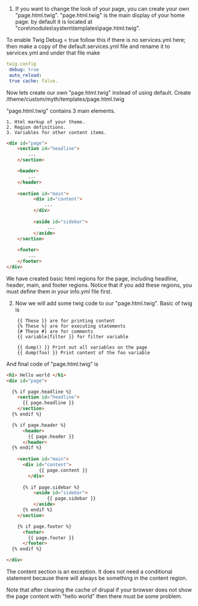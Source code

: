 1. If you want to change the look of your page, you can create your own "page.html.twig". "page.html.twig" is the main display of your home page. by default it is located at "core\modules\system\templates\page.html.twig".

To enable Twig Debug = true follow this if there is no services.yml here; then make a copy of the default.services.yml file and rename it to services.yml and under that file make 
```yml
twig.config 
 debug: true 
 auto_reload: 
 true cache: false.
```
Now lets create our own "page.html.twig" instead of using default. Create /theme/custom/myth/templates/page.html.twig

"page.html.twig" contains 3 main elements.

	1. Html markup of your theme.
	2. Region definitions.
	3. Variables for other content items.

```html
<div id="page">
    <section id="headline">
    	...
    </section>

    <header>
    	...
    </header>
    
    <section id="main">
    	  <div id="content">
              ...
          </div>
              
          <aside id="sidebar">
               ...
          </aside>
    </section>
    
    <footer>
    	...
    </footer>
</div>
```

We have created basic html regions for the page, including headline, header, main, and footer regions. Notice that if you add these regions, you must define them in your info.yml file first.

2. Now we will add some twig code to our "page.html.twig". Basic of twig is 

```twig
	{{ These }} are for printing content
	{% These %} are for executing statements
	{# These #} are for comments
	{{ variable|filter }} for filter variable

	{{ dump() }} Print out all variables on the page
	{{ dump(foo) }} Print content of the foo variable
```

And final code of "page.html.twig" is

```html
<h1> Hello world </h1>
<div id="page">

  {% if page.headline %}
    <section id="headline">
      {{ page.headline }}
    </section>
  {% endif %}

  {% if page.header %}
      <header>
        {{ page.header }}
      </header>
  {% endif %}
    
    <section id="main">
      <div id="content">
            {{ page.content }}
        </div>
            
      {% if page.sidebar %}
          <aside id="sidebar">
               {{ page.sidebar }}
          </aside>
      {% endif %}
    </section>

    {% if page.footer %}
      <footer>
        {{ page.footer }}
      </footer>
  {% endif %}

</div>
```

The content section is an exception. It does not need a conditional statement because there will always be something in the content region.

Note that after clearing the cache of drupal if your browser does not show the page content with "hello world" then there must be some problem.
